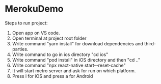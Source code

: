 # MerokuDemo

Steps to run project:

1. Open app on VS code.
2. Open terminal at project root folder
3. Write command "yarn install" for download dependencies and third-parties.
4. Write command to go in ios directory "cd ios"
5. Write command "pod install" in iOS directory and then "cd .."
6. Write command "npx react-native start--reset-cache"
7. It will start metro server and ask for run on which platform.
8. Press i for iOS and press a for Android
